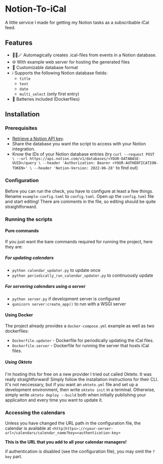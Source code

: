 # Notion-To-iCal

A little service I made for getting my Notion tasks
as a subscribable iCal feed.

## Features

* 🧙‍♂️🪄 Automagically creates .ical-files from events in a Notion database.
* 🌐 With example web server for hosting the generated files
* 🔧 Customizable database format
* ℹ️ Supports the following Notion database fields:
  * `title`
  * `text`
  * `date`
  * `multi_select` (only first entry)
* 🔋 Batteries included (Dockerfiles)

## Installation

### Prerequisites

* [Retrieve a Notion API key](https://www.notion.so/my-integrations).
* Share the database you want the script to access with your Notion integration.
* Know the IDs of your Notion database entries (try 
`curl --request POST \
  --url https://api.notion.com/v1/databases/<YOUR-DATABASE-UUID>/query \
  --header 'Authorization: Bearer <YOUR-AUTHENTICATION-TOKEN>' \
  --header 'Notion-Version: 2022-06-28'` to find out)

### Configuration

Before you can run the check, you have to configure at least a few things.
Rename `example-config.toml` to `config.toml`.
Open up the `config.toml` file and start editing!
There are comments in the file, so editing should be quite straightforward.

### Running the scripts

#### Pure commands

If you just want the bare commands required for running the project, here they are:

##### For updating calendars

* `python calendar_updater.py` to update once
* `python periodically_run_calendar_updater.py` to continuously update

##### For servering calendars using a server

* `python server.py` if development server is configured
* `gunicorn server:create_app()` to run with a WSGI server

#### Using Docker

The project already provides a `docker-compose.yml` example as well as two dockerfiles:
* `Dockerfile.updater` - Dockerfile for periodically updating the iCal files.
* `Dockerfile.server` -  Dockerfile for running the server that hosts iCal files.

##### Using Okteto

I'm hosting this for free on a new provider I tried out called Okteto. It was really straightforward!
Simply follow the installation instructions for their CLI.
It's not neccessary, but if you want an `okteto.yml` file and set up a development environment,
then write `okteto init` in a terminal. 
Otherwise, simply write `okteto deploy --build` both when initially publishing your applicaiton and every time you want to update
it.

### Accessing the calendars

Unless you have changed the URL path in the configuration file, the calendar is available at
`<http|https>://<your-server-url>/calendars/calendar_name?key=<authentication-key>`

**This is the URL that you add to all your calendar managers!**

if authentication is disabled (see the configuration file), you may omit the `?key` part.